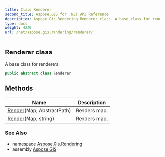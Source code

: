 ```yaml
---
title: Class Renderer
second_title: Aspose.GIS for .NET API Reference
description: Aspose.Gis.Rendering.Renderer class. A base class for renderers
type: docs
weight: 4220
url: /net/aspose.gis.rendering/renderer/
---
```

## Renderer class

A base class for renderers.

```csharp
public abstract class Renderer
```

## Methods

| Name | Description |
| --- | --- |
| [Render](../../aspose.gis.rendering/renderer/render/#render)(Map, AbstractPath) | Renders map. |
| [Render](../../aspose.gis.rendering/renderer/render/#render_1)(Map, string) | Renders map. |

### See Also

* namespace [Aspose.Gis.Rendering](../../aspose.gis.rendering/)
* assembly [Aspose.GIS](../../)


